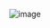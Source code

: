 ![image](https://github.com/rtxvrr/2DPointManager/assets/53102064/12e5f728-a28e-4318-85f6-616cab8de3a3)

